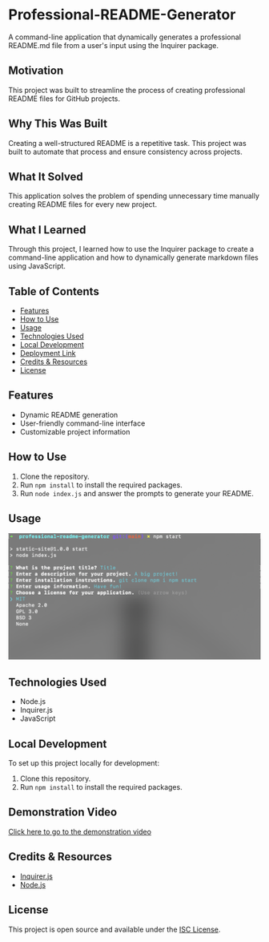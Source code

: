 # Professional-README-Generator

A command-line application that dynamically generates a professional README.md file from a user's input using the Inquirer package.

## Motivation

This project was built to streamline the process of creating professional README files for GitHub projects.

## Why This Was Built

Creating a well-structured README is a repetitive task. This project was built to automate that process and ensure consistency across projects.

## What It Solved

This application solves the problem of spending unnecessary time manually creating README files for every new project.

## What I Learned

Through this project, I learned how to use the Inquirer package to create a command-line application and how to dynamically generate markdown files using JavaScript.

## Table of Contents

- [Features](#features)
- [How to Use](#how-to-use)
- [Usage](#usage)
- [Technologies Used](#technologies-used)
- [Local Development](#local-development)
- [Deployment Link](#deployment-link)
- [Credits & Resources](#credits--resources)
- [License](#license)

## Features

- Dynamic README generation
- User-friendly command-line interface
- Customizable project information

## How to Use

1. Clone the repository.
2. Run `npm install` to install the required packages.
3. Run `node index.js` and answer the prompts to generate your README.

## Usage

![screenshot of the site in use](assets/screenshot.png)

## Technologies Used

- Node.js
- Inquirer.js
- JavaScript

## Local Development

To set up this project locally for development:

1. Clone this repository.
2. Run `npm install` to install the required packages.

## Demonstration Video

[Click here to go to the demonstration video](https://youtu.be/WF1j94-s9G0)

## Credits & Resources

- [Inquirer.js](https://www.npmjs.com/package/inquirer)
- [Node.js](https://nodejs.org/)

## License

This project is open source and available under the [ISC License](LICENSE).
